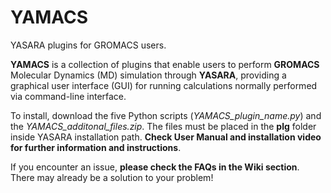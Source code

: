 # YAMACS
YASARA plugins for GROMACS users.

**YAMACS** is a collection of plugins that enable users to perform **GROMACS** Molecular Dynamics (MD) simulation through **YASARA**, providing a graphical user interface (GUI) for running calculations normally performed via command-line interface. 

To install, download the five Python scripts (_YAMACS_plugin_name.py_) and the _YAMACS_additonal_files.zip_. The files must be placed in the **plg** folder inside YASARA installation path. **Check User Manual and installation video for further information and instructions**.

If you encounter an issue, **please check the FAQs in the Wiki section**. There may already be a solution to your problem!
